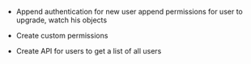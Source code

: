 - Append authentication for new user
append permissions for user to upgrade, watch his objects

- Create custom permissions

- Create API for users to get a list of all users 